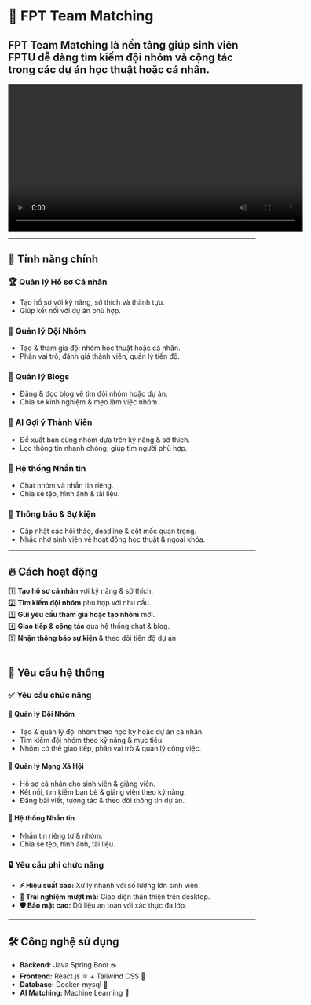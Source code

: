 # 🚀 FPT Team Matching

## **FPT Team Matching** là nền tảng giúp sinh viên FPTU dễ dàng tìm kiếm đội nhóm và cộng tác trong các dự án học thuật hoặc cá nhân.

<video src="assets/demo.mp4" width="600" controls>
  Trình duyệt của bạn không hỗ trợ phát video.
  <a href="assets/demo.mp4">Xem video tại đây</a>.
</video>

---

## 🌟 Tính năng chính

### 🏆 **Quản lý Hồ sơ Cá nhân**

- Tạo hồ sơ với kỹ năng, sở thích và thành tựu.
- Giúp kết nối với dự án phù hợp.

### 👥 **Quản lý Đội Nhóm**

- Tạo & tham gia đội nhóm học thuật hoặc cá nhân.
- Phân vai trò, đánh giá thành viên, quản lý tiến độ.

### 📝 **Quản lý Blogs**

- Đăng & đọc blog về tìm đội nhóm hoặc dự án.
- Chia sẻ kinh nghiệm & mẹo làm việc nhóm.

### 🤖 **AI Gợi ý Thành Viên**

- Đề xuất bạn cùng nhóm dựa trên kỹ năng & sở thích.
- Lọc thông tin nhanh chóng, giúp tìm người phù hợp.

### 💬 **Hệ thống Nhắn tin**

- Chat nhóm và nhắn tin riêng.
- Chia sẻ tệp, hình ảnh & tài liệu.

### 📅 **Thông báo & Sự kiện**

- Cập nhật các hội thảo, deadline & cột mốc quan trọng.
- Nhắc nhở sinh viên về hoạt động học thuật & ngoại khóa.

---

## 🔥 **Cách hoạt động**

1️⃣ **Tạo hồ sơ cá nhân** với kỹ năng & sở thích.  
2️⃣ **Tìm kiếm đội nhóm** phù hợp với nhu cầu.  
3️⃣ **Gửi yêu cầu tham gia hoặc tạo nhóm** mới.  
4️⃣ **Giao tiếp & cộng tác** qua hệ thống chat & blog.  
5️⃣ **Nhận thông báo sự kiện** & theo dõi tiến độ dự án.

---

## 🎯 **Yêu cầu hệ thống**

### ✅ **Yêu cầu chức năng**

#### 🔹 **Quản lý Đội Nhóm**

- Tạo & quản lý đội nhóm theo học kỳ hoặc dự án cá nhân.
- Tìm kiếm đội nhóm theo kỹ năng & mục tiêu.
- Nhóm có thể giao tiếp, phân vai trò & quản lý công việc.

#### 🔹 **Quản lý Mạng Xã Hội**

- Hồ sơ cá nhân cho sinh viên & giảng viên.
- Kết nối, tìm kiếm bạn bè & giảng viên theo kỹ năng.
- Đăng bài viết, tương tác & theo dõi thông tin dự án.

#### 🔹 **Hệ thống Nhắn tin**

- Nhắn tin riêng tư & nhóm.
- Chia sẻ tệp, hình ảnh, tài liệu.

### 🔒 **Yêu cầu phi chức năng**

- **⚡ Hiệu suất cao:** Xử lý nhanh với số lượng lớn sinh viên.
- **📱 Trải nghiệm mượt mà:** Giao diện thân thiện trên desktop.
- **🛡️ Bảo mật cao:** Dữ liệu an toàn với xác thực đa lớp.

---

## 🛠️ **Công nghệ sử dụng**

- **Backend:** Java Spring Boot ☕
- **Frontend:** React.js ⚛️ + Tailwind CSS 🎨
- **Database:** Docker-mysql 🐘
- **AI Matching:** Machine Learning 🤖
